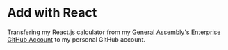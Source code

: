 # Add with React


Transfering my React.js calculator from my [General Assembly's Enterprise GitHub Account](https://git.generalassemb.ly/francheska-guzman) to my personal GitHub account. 